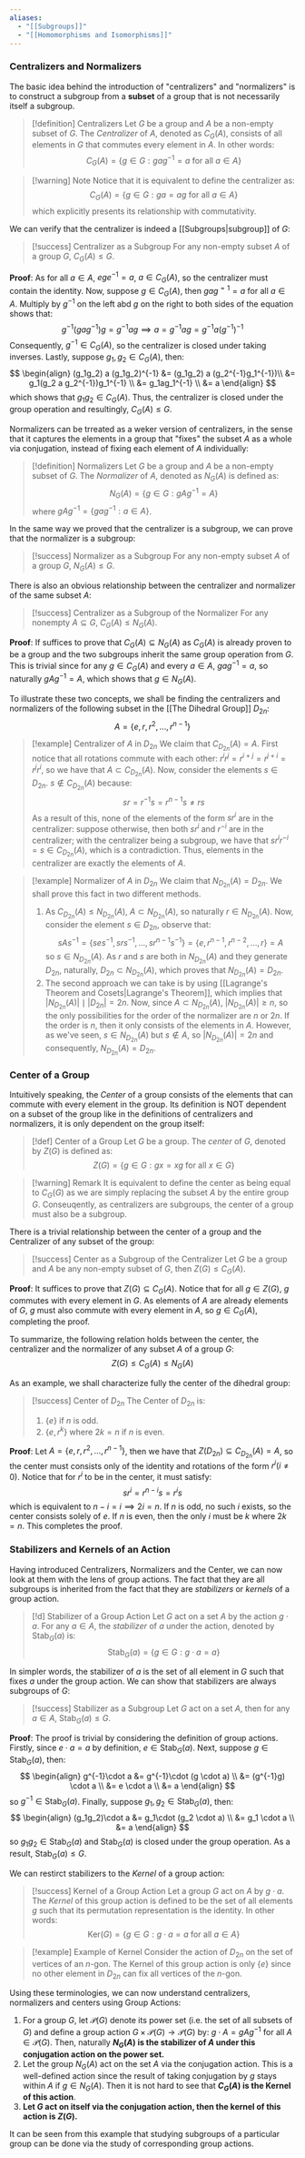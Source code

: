 ```yaml
---
aliases:
  - "[[Subgroups]]"
  - "[[Homomorphisms and Isomorphisms]]"
---
```

### Centralizers and Normalizers

The basic idea behind the introduction of "centralizers" and "normalizers" is to construct a subgroup from a **subset** of a group that is not necessarily itself a subgroup. 

>[!definition] Centralizers
>Let $G$ be a group and $A$ be a non-empty subset of $G$. The *Centralizer* of $A$, denoted as $C_G(A)$, consists of all elements in $G$ that commutes every element in $A$. In other words: 
>$$
>C_G(A) = \{ g \in G: gag^{-1} = a \text{ for all }a \in A \}
>$$

>[!warning] Note
>Notice that it is equivalent to define the centralizer as:
>$$
>C_G(A) = \{ g \in G : ga = ag \text{ for all }a \in A \}
>$$
>which explicitly presents its relationship with commutativity. 

We can verify that the centralizer is indeed a [[Subgroups|subgroup]] of $G$: 

>[!success] Centralizer as a Subgroup
>For any non-empty subset $A$ of a group $G$, $C_G(A) \leq G$. 

**Proof**: As for all $a \in A$, $ege^{-1} = a$, $a \in C_G(A)$, so the centralizer must contain the identity. Now, suppose $g \in C_G(A)$, then $gag^{=1} = a$ for all $a \in A$. Multiply by $g^{-1}$ on the left abd $g$ on the right to both sides of the equation shows that:
$$
g^{-1} (gag^{-1}) g = g^{-1} ag \implies a = g^{-1}ag = g^{-1} a (g^{-1})^{-1}
$$
Consequently, $g^{-1} \in C_G(A)$, so the centralizer is closed under taking inverses. Lastly, suppose $g_1, g_2 \in C_G(A)$, then:
$$
\begin{align}
(g_1g_2) a (g_1g_2)^{-1} &= (g_1g_2) a (g_2^{-1}g_1^{-1})\\
&= g_1(g_2 a g_2^{-1})g_1^{-1} \\
&= g_1ag_1^{-1} \\
&= a
\end{align}
$$
which shows that $g_1g_2 \in C_G(A)$. Thus, the centralizer is closed under the group operation and resultingly, $C_G(A) \leq G$. 

Normalizers can be trreated as a weker version of centralizers, in the sense that it captures the elements in a group that "fixes" the subset $A$ as a whole via conjugation, instead of fixing each element of $A$ individually: 

>[!definition] Normalizers
>Let $G$ be a group and $A$ be a non-empty subset of $G$. The *Normalizer* of $A$, denoted as $N_G(A)$ is defined as:
>$$
>N_G(A) = \{ g \in G : gAg^{-1}  = A \}
>$$
>where $gAg^{-1} = \{ gag^{-1} : a \in A \}$. 

In the same way we proved that the centralizer is a subgroup, we can prove that the normalizer is a subgroup: 

>[!success] Normalizer as a Subgroup
>For any non-empty subset $A$ of a group $G$, $N_G(A) \leq G$. 

There is also an obvious relationship between the centralizer and normalizer of the same subset $A$: 

>[!success] Centralizer as a Subgroup of the Normalizer
>For any nonempty $A \subseteq G$, $C_G(A) \leq N_G(A)$. 

**Proof**: If suffices to prove that $C_G(A) \subseteq N_G(A)$ as $C_G(A)$ is already proven to be a group and the two subgroups inherit the same group operation from $G$. This is trivial since for any $g \in C_G(A)$ and every $a \in A$, $gag^{-1} = a$, so naturally $gAg^{-1} = A$, which shows that $g \in N_G(A)$. 

To illustrate these two concepts, we shall be finding the centralizers and normalizers of the following subset in the [[The Dihedral Group]] $D_{2n}$:
$$
A = \{ e, r, r^2, ..., r^{n-1} \}
$$
 
>[!example] Centralizer of $A$ in $D_{2n}$
>We claim that $C_{D_{2n}}(A) = A$. First notice that all rotations commute with each other: $r^i r^{j} = r^{i+j} = r^{j+i} = r^j r^i$, so we have that $A \subset C_{D_{2n}}(A)$. Now, consider the elements $s \in D_{2n}$. $s \not \in C_{D_{2n}}(A)$ because: 
>$$
>sr = r^{-1}s = r^{n-1}s \neq rs
>$$
>As a result of this, none of the elements of the form $sr^{i}$ are in the centralizer: suppose otherwise, then both $sr^{i}$ and $r^{-i}$ are in the centralizer; with the centralizer being a subgroup, we have that $sr^{i}r^{-i} = s \in C_{D_{2n}}(A)$, which is a contradiction. Thus, elements in the centralizer are exactly the elements of $A$. 

>[!example] Normalizer of $A$ in $D_{2n}$
>We claim that $N_{D_{2n}} (A) = D_{2n}$. We shall prove this fact in two different methods. 
>1. As $C_{D_{2n}}(A) \le N_{D_{2n}}(A)$, $A \subset N_{D_{2n}}(A)$, so naturally $r \in N_{D_{2n}}(A)$. Now, consider the element $s \in D_{2n}$, observe that: $$ sAs^{-1} = \{ ses^{-1}, srs^{-1} , ..., sr^{n-1}s^{-1} \} = \{e, r^{n-1}, r^{n-2}, ..., r\} = A$$ so $s \in N_{D_{2n}}(A)$. As $r$ and $s$ are both in $N_{D_{2n}}(A)$ and they generate $D_{2n}$, naturally, $D_{2n} \subset N_{D_{2n}}(A)$, which proves that $N_{D_{2n}}(A) = D_{2n}$. 
>2. The second approach we can take is by using [[Lagrange's Theorem and Cosets|Lagrange's Theorem]], which implies that $|N_{D_{2n}}(A)| \mid |D_{2n}| = 2n$. Now, since $A \subset N_{D_{2n}}(A)$, $|N_{D_{2n}}(A)| \geq n$, so the only possibilities for the order of the normalizer are $n$ or $2n$. If the order is $n$, then it only consists of the elements in $A$. However, as we've seen, $s \in N_{D_{2n}}(A)$ but $s \not \in A$, so $|N_{D_{2n}}(A)| = 2n$ and consequently, $N_{D_{2n}}(A) = D_{2n}$. 

### Center of a Group

Intuitively speaking, the *Center* of a group consists of the elements that can commute with every element in the group. Its definition is NOT dependent on a subset of the group like in the definitions of centralizers and normalizers, it is only dependent on the group itself: 

>[!def] Center of a Group
>Let $G$ be a group. The *center* of $G$, denoted by $Z(G)$ is defined as: 
>$$
>Z(G) = \{ g \in G : gx = xg \text{ for all }x \in G \}
>$$

>[!warning] Remark
>It is equivalent to define the center as being equal to $C_G(G)$ as we are simply replacing the subset $A$ by the entire group $G$. Conseuqently, as centralizers are subgroups, the center of a group must also be a subgroup. 

There is a trivial relationship between the center of a group and the Centralizer of any subset of the group: 

>[!success] Center as a Subgroup of the Centralizer
>Let $G$ be a group and $A$ be any non-empty subset of $G$, then $Z(G) \leq C_G(A)$. 

**Proof**: It suffices to prove that $Z(G) \subseteq C_G(A)$. Notice that for all $g \in Z(G)$,  $g$ commutes with every element in $G$. As elements of $A$ are already elements of $G$, $g$ must also commute with every element in $A$, so $g \in C_G(A)$, completing the proof. 

To summarize, the following relation holds between the center, the centralizer and the normalizer of any subset $A$ of a group $G$: 
$$
Z(G) \leq C_G(A) \leq N_G(A)
$$

As an example, we shall characterize fully the center of the dihedral group: 

>[!success] Center of $D_{2n}$
>The Center of $D_{2n}$ is: 
>1. $\{e\}$ if $n$ is odd. 
>2. $\{e, r^{k}\}$ where $2k  = n$ if $n$ is even. 

**Proof**: Let $A = \{e, r, r^2, ..., r^{n-1}\}$, then we have that $Z(D_{2n}) \subseteq C_{D_{2n}}(A) = A$, so the center must consists only of the identity and rotations of the form $r^i (i \neq 0)$. Notice that for $r^i$ to be in the center, it must satisfy:
$$
sr^i = r^{n-i}s =  r^is
$$
which is equivalent to $n-i = i \implies 2i = n$. If $n$ is odd, no such $i$ exists, so the center consists solely of $e$. If $n$ is even, then the only $i$ must be $k$ where $2k = n$. This completes the proof. 

### Stabilizers and Kernels of an Action

Having introduced Centralizers, Normalizers and the Center, we can now look at them with the lens of group actions. The fact that they are all subgroups is inherited from the fact that they are *stabilizers* or *kernels* of a group action. 

>[!d] Stabilizer of a Group Action
>Let $G$ act on a set $A$ by the action $g \cdot a$. For any $a \in A$, the *stabilizer* of $a$ under the action, denoted by $\text{Stab}_G(a)$ is:
>$$
>\text{Stab}_G(a) = \{ g \in G : g \cdot a = a \}
>$$

In simpler words, the stabilizer of $a$ is the set of all element in $G$ such that fixes $a$ under the group action. We can show that stabilizers are always subgroups of $G$: 

>[!success] Stabilizer as a Subgroup
>Let $G$ act on a set $A$, then for any $a \in A$, $\text{Stab}_G(a) \leq G$. 

**Proof**: The proof is trivial by considering the definition of group actions. Firstly, since $e \cdot a = a$ by definition, $e \in \text{Stab}_G(a)$. Next, suppose $g \in \text{Stab}_G(a)$, then:
$$
\begin{align}
g^{-1}\cdot a &= g^{-1}\cdot (g \cdot a) \\
&= (g^{-1}g) \cdot a \\
&= e \cdot a \\
&= a
\end{align}
$$
so $g^{-1} \in \text{Stab}_G(a)$. Finally, suppose $g_1, g_2 \in \text{Stab}_G(a)$, then:
$$
\begin{align}
(g_1g_2)\cdot a &= g_1\cdot (g_2 \cdot a) \\
&= g_1 \cdot a \\
&= a
\end{align}
$$
so $g_1 g_2 \in \text{Stab}_G(a)$ and $\text{Stab}_G(a)$ is closed under the group operation. As a result, $\text{Stab}_G(a) \leq G$. 

We can restirct stabilizers to the *Kernel* of a group action: 

>[!success] Kernel of a Group Action
>Let a group $G$ act on $A$ by $g \cdot a$. The *Kernel* of this group action is defined to be the set of all elements $g$ such that its permutation representation is the identity. In other words: 
>$$
>\text{Ker}(G) = \{ g \in G : g\cdot a = a \text{ for all }a \in A \}
>$$

>[!example] Example of Kernel
>Consider the action of $D_{2n}$ on the set of vertices of an $n$-gon. The Kernel of this group action is only $\{e\}$ since no other element in $D_{2n}$ can fix all vertices of the $n$-gon. 

Using these terminologies, we can now understand centralizers, normalizers and centers using Group Actions: 
1. For a group $G$, let $\mathcal{P}(G)$ denote its power set (i.e. the set of all subsets of $G$) and define a group action $G \times \mathcal{P}(G) \to \mathcal{P}(G)$ by: $g \cdot A = gAg^{-1}$ for all $A \in \mathcal{P}(G)$. Then, naturally **$N_G(A)$ is the stabilizer of $A$ under this conjugation action on the power set.**  
2. Let the group $N_G(A)$ act on the set $A$ via the conjugation action. This is a well-defined action since the result of taking conjugation by $g$ stays within $A$ if $g \in N_G(A)$. Then it is not hard to see that **$C_G(A)$ is the Kernel of this action**.  
3. **Let $G$ act on itself via the conjugation action, then the kernel of this action is $Z(G)$.** 

It can be seen from this example that studying subgroups of a particular group can be done via the study of corresponding group actions. 









 
